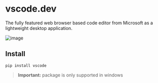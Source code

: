 # vscode.dev 
The fully featured web browser based code editor from Microsoft as a lightweight desktop application.

![image](https://github.com/billyeatcookies/vscode-dev/assets/70792552/9db8a542-8aeb-40cb-a3a1-710d313a2a2e)


## Install
```
pip install vscode
```

> **Important:**
> package is only supported in windows